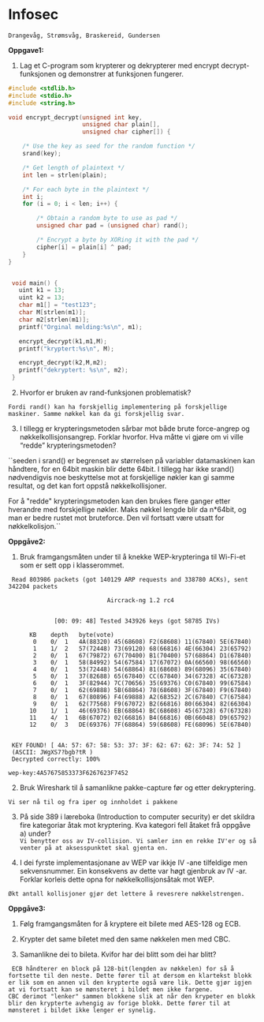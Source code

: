 # Infosec
```
Drangevåg, Strømsvåg, Braskereid, Gundersen
```
**Oppgave1:**
1. Lag et C-program som krypterer og dekrypterer med encrypt decrypt-
funksjonen og demonstrer at funksjonen fungerer.

```c
#include <stdlib.h>
#include <stdio.h>
#include <string.h>

void encrypt_decrypt(unsigned int key,
                     unsigned char plain[],
                     unsigned char cipher[]) {

    /* Use the key as seed for the random function */
    srand(key);

    /* Get length of plaintext */
    int len = strlen(plain);

    /* For each byte in the plaintext */
    int i;
    for (i = 0; i < len; i++) {

        /* Obtain a random byte to use as pad */
        unsigned char pad = (unsigned char) rand();

        /* Encrypt a byte by XORing it with the pad */
        cipher[i] = plain[i] ^ pad;
    }
}


 void main() {
   uint k1 = 13;
   uint k2 = 13;
   char m1[] = "test123";
   char M[strlen(m1)];
   char m2[strlen(m1)];
   printf("Orginal melding:%s\n", m1);

   encrypt_decrypt(k1,m1,M);
   printf("kryptert:%s\n", M);

   encrypt_decrypt(k2,M,m2);
   printf("dekryptert: %s\n", m2);
 }

```

2. Hvorfor er bruken av rand-funksjonen problematisk?

``Fordi rand() kan ha forskjellig implementering på forskjellige maskiner. Samme nøkkel kan da gi forskjellig svar.``

3. I tillegg er krypteringsmetoden sårbar mot både brute force-angrep og
nøkkelkollisjonsangrep. Forklar hvorfor. Hva måtte vi gjøre om vi ville
“redde” krypteringsmetoden?

``seeden i srand() er begrenset av størrelsen på variabler datamaskinen kan håndtere, for en 64bit maskin blir dette 64bit. I tillegg har ikke srand() nødvendigvis noe beskyttelse mot at forskjellige nøkler kan gi samme resultat, og det kan fort oppstå nøkkelkollisjoner.

For å "redde" krypteringsmetoden kan den brukes flere ganger etter hverandre med forskjellige nøkler. Maks nøkkel lengde blir da n*64bit, og man er bedre rustet mot bruteforce. Den vil fortsatt være utsatt for nøkkelkolisjon.``

**Oppgåve2:**
1. Bruk framgangsmåten under til å knekke WEP-krypteringa til Wi-Fi-et som
er sett opp i klasserommet.

``` Read 803986 packets (got 140129 ARP requests and 338780 ACKs), sent 342204 packets```

                                Aircrack-ng 1.2 rc4


                 [00: 09: 48] Tested 343926 keys (got 58785 IVs)

          KB    depth   byte(vote)
           0    0/  1   4A(88320) 45(68608) F2(68608) 11(67840) 5E(67840)
           1    1/  2   57(72448) 73(69120) 68(66816) 4E(66304) 23(65792)
           2    0/  1   67(79872) 67(70400) B1(70400) 57(68864) D1(67840)
           3    0/  1   58(84992) 54(67584) 17(67072) 0A(66560) 98(66560)
           4    0/  1   53(72448) 54(68864) 81(68608) 89(68096) 35(67840)
           5    0/  1   37(82688) 65(67840) CC(67840) 34(67328) 4C(67328)
           6    0/  1   3F(82944) 7C(70656) 35(69376) C0(67840) 99(67584)
           7    0/  1   62(69888) 5B(68864) 78(68608) 3F(67840) F9(67840)
           8    0/  1   67(80896) F4(69888) A2(68352) 2C(67840) C7(67584)
           9    0/  1   62(77568) F9(67072) B2(66816) 80(66304) 82(66304)
          10    1/  1   46(69376) EB(68864) BC(68608) 45(67328) 67(67328)
          11    4/  1   6B(67072) 02(66816) B4(66816) 0B(66048) D9(65792)
          12    0/  3   DE(69376) 7F(68864) 59(68608) FE(68096) 5E(67840)


     KEY FOUND! [ 4A: 57: 67: 58: 53: 37: 3F: 62: 67: 62: 3F: 74: 52 ]
     (ASCII: JWgXS7?bgb?tR )
	 Decrypted correctly: 100%

``wep-key:4A57675853373F6267623F7452``

2. Bruk Wireshark til å samanlikne pakke-capture før og etter dekryptering.

``Vi ser nå til og fra iper og innholdet i pakkene``

3. På side 389 i læreboka (Introduction to computer security) er det skildra
fire kategoriar åtak mot kryptering. Kva kategori fell åtaket frå oppgåve a)
under? </br>``Vi benytter oss av IV-collision. Vi samler inn en rekke IV'er og så venter på at aksesspunktet skal gjenta en.``

4. I dei fyrste implementasjonane av WEP var ikkje IV -ane tilfeldige men
sekvensnummer. Ein konsekvens av dette var høgt gjenbruk av IV -ar.
Forklar korleis dette opna for nøkkelkollisjonsåtak mot WEP.

``Økt antall kollisjoner gjør det lettere å revesrere nøkkelstrengen. ``

**Oppgåve3:**
1. Følg framgangsmåten for å kryptere eit bilete med AES-128 og ECB.

2. Krypter det same biletet med den same nøkkelen men med CBC.

3. Samanlikne dei to bileta. Kvifor har dei blitt som dei har blitt? </br>

`` ECB håndterer en block på 128-bit(lengden av nøkkelen) for så å fortsette til den neste. Dette fører til at dersom en klartekst blokk er lik som en annen vil den krypterte også være lik. Dette gjør igjen at vi fortsatt kan se mønsteret i bildet men ikke fargene.`` </br>
``CBC derimot "lenker" sammen blokkene slik at når den krypeter en blokk blir den krypterte avhengig av forige blokk. Dette fører til at mønsteret i bildet ikke lenger er synelig.
``
